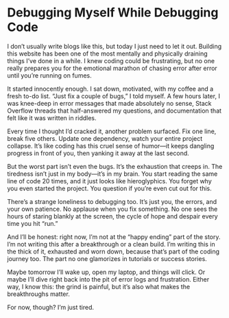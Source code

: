 # Debugging Myself While Debugging Code

I don’t usually write blogs like this, but today I just need to let it out. Building this website has been one of the most mentally and physically draining things I’ve done in a while. I knew coding could be frustrating, but no one really prepares you for the emotional marathon of chasing error after error until you’re running on fumes.

It started innocently enough. I sat down, motivated, with my coffee and a fresh to-do list. “Just fix a couple of bugs,” I told myself. A few hours later, I was knee-deep in error messages that made absolutely no sense, Stack Overflow threads that half-answered my questions, and documentation that felt like it was written in riddles.

Every time I thought I’d cracked it, another problem surfaced. Fix one line, break five others. Update one dependency, watch your entire project collapse. It’s like coding has this cruel sense of humor—it keeps dangling progress in front of you, then yanking it away at the last second.

But the worst part isn’t even the bugs. It’s the exhaustion that creeps in. The tiredness isn’t just in my body—it’s in my brain. You start reading the same line of code 20 times, and it just looks like hieroglyphics. You forget why you even started the project. You question if you’re even cut out for this.

There’s a strange loneliness to debugging too. It’s just you, the errors, and your own patience. No applause when you fix something. No one sees the hours of staring blankly at the screen, the cycle of hope and despair every time you hit “run.”

And I’ll be honest: right now, I’m not at the “happy ending” part of the story. I’m not writing this after a breakthrough or a clean build. I’m writing this in the thick of it, exhausted and worn down, because that’s part of the coding journey too. The part no one glamorizes in tutorials or success stories.

Maybe tomorrow I’ll wake up, open my laptop, and things will click. Or maybe I’ll dive right back into the pit of error logs and frustration. Either way, I know this: the grind is painful, but it’s also what makes the breakthroughs matter.

For now, though? I’m just tired.